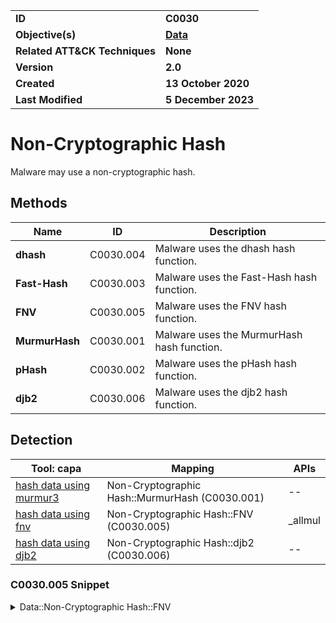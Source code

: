 <table>
<tr>
<td><b>ID</b></td>
<td><b>C0030</b></td>
</tr>
<tr>
<td><b>Objective(s)</b></td>
<td><b><a href="../data">Data</a></b></td>
</tr>
<tr>
<td><b>Related ATT&CK Techniques</b></td>
<td><b>None</b></td>
</tr>
<tr>
<td><b>Version</b></td>
<td><b>2.0</b></td>
</tr>
<tr>
<td><b>Created</b></td>
<td><b>13 October 2020</b></td>
</tr>
<tr>
<td><b>Last Modified</b></td>
<td><b>5 December 2023</b></td>
</tr>
</table>


# Non-Cryptographic Hash

Malware may use a non-cryptographic hash. 

## Methods

|Name|ID|Description|
|---|---|---|
|**dhash**|C0030.004|Malware uses the dhash hash function.|
|**Fast-Hash**|C0030.003|Malware uses the Fast-Hash hash function.|
|**FNV**|C0030.005|Malware uses the FNV hash function.|
|**MurmurHash**|C0030.001|Malware uses the MurmurHash hash function.|
|**pHash**|C0030.002|Malware uses the pHash hash function.|
|**djb2**|C0030.006|Malware uses the djb2 hash function.|

## Detection

|Tool: capa|Mapping|APIs|
|---|---|---|
|[hash data using murmur3](https://github.com/mandiant/capa-rules/blob/master/data-manipulation/hashing/murmur/hash-data-using-murmur3.yml)|Non-Cryptographic Hash::MurmurHash (C0030.001)|--|
|[hash data using fnv](https://github.com/mandiant/capa-rules/blob/master/data-manipulation/hashing/fnv/hash-data-using-fnv.yml)|Non-Cryptographic Hash::FNV (C0030.005)|_allmul|
|[hash data using djb2](https://github.com/mandiant/capa-rules/blob/master/data-manipulation/hashing/djb2/hash-data-using-djb2.yml)|Non-Cryptographic Hash::djb2 (C0030.006)|--|


### C0030.005 Snippet
<details>
<summary> Data::Non-Cryptographic Hash::FNV </summary>
SHA256: 0b8e662e7e595ef56396a298c367b74721d66591d856e8a8241fcdd60d08373c
Location: 0x403454
<pre>
mov     esi, dword ptr [ebp + param_2]  ; set number of bytes to hash
mov     edx, 0x811c9dc5 ; store FNV offset constant.  The constants used in this snippet are the constants used for a 32-bit/4 byte message.
push    edi     ; save the value of edi on the stack
mov     edi, dword ptr [ebp + param_1]  ; first byte to hash
mov     ecx, 0x0        ; initialize counter
sub     esi, edi        ; obtain the offset between first and last bytes to hash
jz      LAB_00403481    ; if the first and last bytes of the hash are the same, execute elsewhere and don't perform the hashing operation.
nop     dword ptr [eax]
movzx   eax, byte ptr [ecx + edi*0x1]   ; move the byte to hash into the accumulator
inc     ecx     ; increment the counter
xor     eax, edx        ; xor the new value in the accumulator with the rest of the hash (for first xor, this will be the offset constant set earlier) and store the result in the accumulator.  The xor occurring before the multiplication indicates that this is the FNV-1a variant of the algorithm
imul    edx, eax, 0x1000193     ; multiply the accumulator by the prime constant and store in edx for xor operation in next iteration
cmp     ecx, esi        ; check if counter has reached offset (hashed last byte)
jc      LAB_00403470    ; if the counter has not yet reached the offset, jump back to the movzx instruction above
</pre>
</details>
